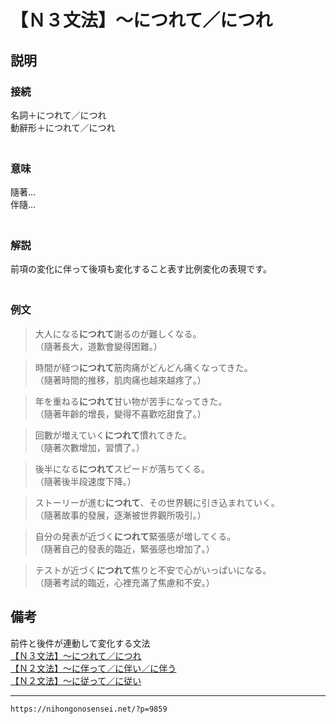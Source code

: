 # 【Ｎ３文法】～につれて／につれ


## 説明

### 接続

名詞＋につれて／につれ  
動辭形＋につれて／につれ  
　

### 意味

隨著…  
伴隨…  
　

### 解説

前項の変化に伴って後項も変化すること表す比例変化の表現です。  
　

### 例文

>大人になる**につれて**謝るのが難しくなる。  
>（隨著長大，道歉會變得困難。）
 
>時間が経つ**につれて**筋肉痛がどんどん痛くなってきた。  
>（隨著時間的推移，肌肉痛也越來越疼了。）
 
>年を重ねる**につれて**甘い物が苦手になってきた。  
>（隨著年齡的增長，變得不喜歡吃甜食了。）
 
>回數が増えていく**につれて**慣れてきた。  
>（隨著次數增加，習慣了。）
 
>後半になる**につれて**スピードが落ちてくる。  
>（隨著後半段速度下降。）
 
>ストーリーが進む**につれて**、その世界観に引き込まれていく。  
>（隨著故事的發展，逐漸被世界觀所吸引。）
 
>自分の発表が近づく**につれて**緊張感が増してくる。  
>（隨著自己的發表的臨近，緊張感也增加了。）
 
>テストが近づく**につれて**焦りと不安で心がいっぱいになる。  
>（隨著考試的臨近，心裡充滿了焦慮和不安。）

## 備考

前件と後件が連動して変化する文法  
[【Ｎ３文法】～につれて／につれ](http://nihongonosensei.net/?p=9859)  
[【Ｎ２文法】～に伴って／に伴い／に伴う](http://nihongonosensei.net/?p=9860)  
[【Ｎ２文法】～に従って／に従い](http://nihongonosensei.net/?p=18595)

---
`https://nihongonosensei.net/?p=9859`